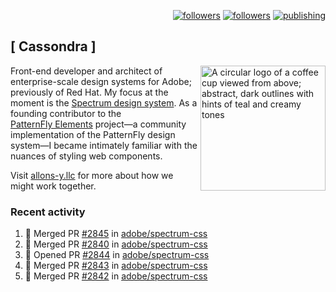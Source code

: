 <p align="right"><a rel="me" href="https://front-end.social/@castastrophe">
    <img alt="followers" title="Follow me on Mastodon" src="https://img.shields.io/mastodon/follow/109297102751309835?domain=https%3A%2F%2Ffront-end.social&label=Follow&logo=mastodon&logoColor=white&style=for-the-badge&labelColor=008080&color=006969"/></a>
  <a href="https://codepen.io/castastrophe/">
    <img alt="followers" title="Follow me on CodePen" src="https://img.shields.io/badge/23-1?color=640464&labelColor=7c007c&style=for-the-badge&logo=codepen&label=Follow"/></a>
<a href="https://castastrophe.medium.com/">
    <img alt="publishing" title="View articles on Medium" src="https://img.shields.io/badge/107-1?color=666&labelColor=444&label=subscribe&logo=medium&logoColor=white&style=for-the-badge"/></a>
</p>

## [&nbsp;Cassondra&nbsp;]

<img align="right" src="https://github-production-user-asset-6210df.s3.amazonaws.com/1840295/253016758-ba468774-1cd3-42c2-8f43-947b5eeb5edf.png" height="200" alt="A circular logo of a coffee cup viewed from above; abstract, dark outlines with hints of teal and creamy tones">

Front-end developer and architect of enterprise-scale design systems for Adobe; previously of Red Hat. My focus at the moment is the [Spectrum design system](https://github.com/adobe/spectrum-css). As a founding contributor to the [PatternFly&nbsp;Elements](https://github.com/patternfly/patternfly-elements) project&mdash;a community implementation of the PatternFly design system&mdash;I became intimately familiar with the nuances of styling web components.

Visit [allons-y.llc](http://allons-y.llc/) for more about how we might work together.

### Recent activity

<!--START_SECTION:activity-->
1. 🎉 Merged PR [#2845](https://github.com/adobe/spectrum-css/pull/2845) in [adobe/spectrum-css](https://github.com/adobe/spectrum-css)
2. 🎉 Merged PR [#2840](https://github.com/adobe/spectrum-css/pull/2840) in [adobe/spectrum-css](https://github.com/adobe/spectrum-css)
3. 💪 Opened PR [#2844](https://github.com/adobe/spectrum-css/pull/2844) in [adobe/spectrum-css](https://github.com/adobe/spectrum-css)
4. 🎉 Merged PR [#2843](https://github.com/adobe/spectrum-css/pull/2843) in [adobe/spectrum-css](https://github.com/adobe/spectrum-css)
5. 🎉 Merged PR [#2842](https://github.com/adobe/spectrum-css/pull/2842) in [adobe/spectrum-css](https://github.com/adobe/spectrum-css)
<!--END_SECTION:activity-->
